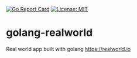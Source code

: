 [![Go Report Card](https://goreportcard.com/badge/github.com/xesina/golang-realworld)](https://goreportcard.com/report/github.com/xesina/golang-realworld) [![License: MIT](https://img.shields.io/badge/License-MIT-yellow.svg)](https://github.com/xesina/golang-realword/blob/master/LICENSE)
# golang-realworld
Real world app built with golang https://realworld.io
